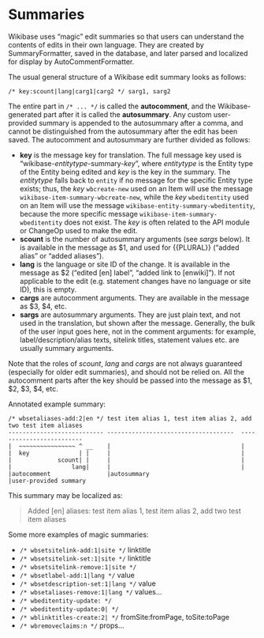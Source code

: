 # Summaries

Wikibase uses “magic” edit summaries so that users can understand the contents of edits in their own language.
They are created by SummaryFormatter, saved in the database,
and later parsed and localized for display by AutoCommentFormatter.

The usual general structure of a Wikibase edit summary looks as follows:

```
/* key:scount|lang|carg1|carg2 */ sarg1, sarg2
```

The entire part in `/* ... */` is called the **autocomment**,
and the Wikibase-generated part after it is called the **autosummary**.
Any custom user-provided summary is appended to the autosummary after a comma,
and cannot be distinguished from the autosummary after the edit has been saved.
The autocomment and autosummary are further divided as follows:

- **key** is the message key for translation.
  The full message key used is “wikibase-<i>entitytype</i>-summary-<i>key</i>”,
  where *entitytype* is the Entity type of the Entity being edited and *key* is the key in the summary.
  The *entitytype* falls back to `entity` if no message for the specific Entity type exists;
  thus, the *key* `wbcreate-new` used on an Item will use the message `wikibase-item-summary-wbcreate-new`,
  while the *key* `wbeditentity` used on an Item will use the message `wikibase-entity-summary-wbeditentity`,
  because the more specific message `wikibase-item-summary-wbeditentity` does not exist.
  The *key* is often related to the API module or ChangeOp used to make the edit.
- **scount** is the number of autosummary arguments (see *sargs* below).
  It is available in the message as $1, and used for {{PLURAL}} (“added alias” or “added aliases”).
- **lang** is the language or site ID of the change.
  It is available in the message as $2 (“edited \[en\] label”, “added link to \[enwiki\]”).
  If not applicable to the edit (e.g. statement changes have no language or site ID), this is empty.
- **cargs** are autocomment arguments.
  They are available in the message as $3, $4, etc.
- **sargs** are autosummary arguments.
  They are just plain text, and not used in the translation, but shown after the message.
  Generally, the bulk of the user input goes here, not in the comment arguments:
  for example, label/description/alias texts, sitelink titles, statement values etc. are usually summary arguments.

Note that the roles of *scount*, *lang* and *cargs* are not always guaranteed
(especially for older edit summaries), and should not be relied on.
All the autocomment parts after the key should be passed into the message
as $1, $2, $3, $4, etc.

Annotated example summary:

```
/* wbsetaliases-add:2|en */ test item alias 1, test item alias 2, add two test item aliases
--------------------------- ------------------------------------  -------------------------
|  ~~~~~~~~~~~~~~~~ ^ __    |                                     |
|  key              | |     |                                     |
|             scount| |     |                                     |
|                 lang|     |                                     |
|autocomment                |autosummary                          |user-provided summary
```

This summary may be localized as:

> Added \[en\] aliases: test item alias 1, test item alias 2, add two test item aliases

Some more examples of magic summaries:
  * <code>/* wbsetsitelink-add:1|site */</code> linktitle
  * <code>/* wbsetsitelink-set:1|site */</code> linktitle
  * <code>/* wbsetsitelink-remove:1|site */</code>
  * <code>/* wbsetlabel-add:1|lang */</code> value
  * <code>/* wbsetdescription-set:1|lang */</code> value
  * <code>/* wbsetaliases-remove:1|lang */</code> values...
  * <code>/* wbeditentity-update: */</code>
  * <code>/* wbeditentity-update:0| */</code>
  * <code>/* wblinktitles-create:2| */</code> fromSite:fromPage, toSite:toPage
  * <code>/* wbremoveclaims:n */</code> props...
